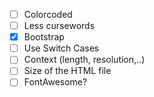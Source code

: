 - [ ] Colorcoded
- [ ] Less cursewords
- [x] Bootstrap
- [ ] Use Switch Cases
- [ ] Context (length, resolution,..)
- [ ] Size of the HTML file
- [ ] FontAwesome?